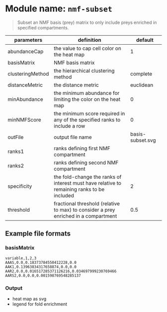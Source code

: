 # Module name: `nmf-subset`

> Subset an NMF basis (prey) matrix to only include preys enriched in specified compartments.

| parameters | definition | default |
|------------|------------|---------|
| abundanceCap | the value to cap cell color on the heat map | 1 |
| basisMatrix | NMF basis matrix | |
| clusteringMethod | the hierarchical clustering method | complete |
| distanceMetric | the distance metric | euclidean |
| minAbundance | the minimum abundance for limiting the color on the heat map | 0 |
| minNMFScore | the minimum score required in any of the specified ranks to include a row | 0 |
| outFile | output file name | basis-subset.svg |
| ranks1 | ranks defining first NMF compartment | |
| ranks2 | ranks defining second NMF compartment | |
| specificity | the fold-change the ranks of interest must have relative to remaining ranks to be included | 2 |
| threshold | fractional threshold (relative to max) to consider a prey enriched in a compartment | 0.5 |

## Example file formats

### basisMatrix
```
variable,1,2,3
AAAS,0.0,0.18373784550412228,0.0
AAK1,0.13963834317658874,0.0,0.0
AAR2,0.0,0.016517285371126216,0.034697999230769466
AARS2,0.0,0.0,0.001598769548285137
```

### Output
* heat map as svg
* legend for fold enrichment